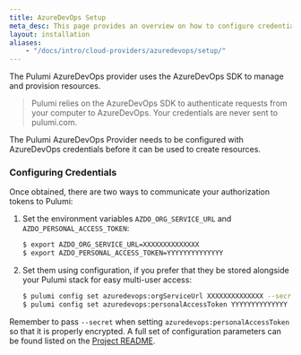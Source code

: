 ```yaml
---
title: AzureDevOps Setup
meta_desc: This page provides an overview on how to configure credentials for the Pulumi AzureDevOps Provider.
layout: installation
aliases:
    - "/docs/intro/cloud-providers/azuredevops/setup/"
---
```


The Pulumi AzureDevOps provider uses the AzureDevOps SDK to manage and provision resources.

> Pulumi relies on the AzureDevOps SDK to authenticate requests from your computer to AzureDevOps. Your credentials are never sent
> to pulumi.com.

The Pulumi AzureDevOps Provider needs to be configured with AzureDevOps credentials
before it can be used to create resources.

### Configuring Credentials

Once obtained, there are two ways to communicate your authorization tokens to Pulumi:

1. Set the environment variables `AZDO_ORG_SERVICE_URL` and `AZDO_PERSONAL_ACCESS_TOKEN`:

    ```bash
    $ export AZDO_ORG_SERVICE_URL=XXXXXXXXXXXXXX
    $ export AZDO_PERSONAL_ACCESS_TOKEN=YYYYYYYYYYYYYY
    ```

2. Set them using configuration, if you prefer that they be stored alongside your Pulumi stack for easy multi-user access:

    ```bash
    $ pulumi config set azuredevops:orgServiceUrl XXXXXXXXXXXXXX --secret
    $ pulumi config set azuredevops:personalAccessToken YYYYYYYYYYYYYY --secret
    ```

Remember to pass `--secret` when setting `azuredevops:personalAccessToken` so that it is properly encrypted. A full set of configuration parameters
can be found listed on the [Project README](https://github.com/pulumi/pulumi-azuredevops/blob/master/README.md).
